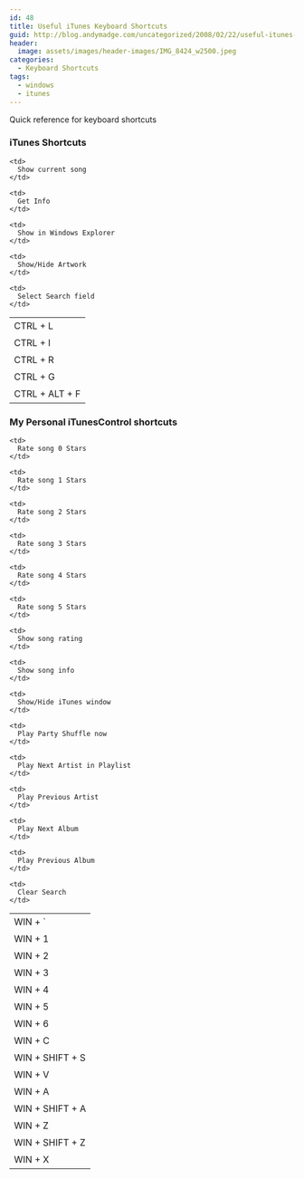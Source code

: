 ```yaml
---
id: 48
title: Useful iTunes Keyboard Shortcuts
guid: http://blog.andymadge.com/uncategorized/2008/02/22/useful-itunes-keyboard-shortcuts/
header:
  image: assets/images/header-images/IMG_8424_w2500.jpeg
categories:
  - Keyboard Shortcuts
tags:
  - windows
  - itunes
---
```

Quick reference for keyboard shortcuts

### iTunes Shortcuts

<table style="line-height: 1.5em">
  <tr>
    <td>
      CTRL + L
    </td>
    
    <td>
      Show current song
    </td>
  </tr>
  
  <tr>
    <td>
      CTRL + I
    </td>
    
    <td>
      Get Info
    </td>
  </tr>
  
  <tr>
    <td>
      CTRL + R
    </td>
    
    <td>
      Show in Windows Explorer
    </td>
  </tr>
  
  <tr>
    <td>
      CTRL + G
    </td>
    
    <td>
      Show/Hide Artwork
    </td>
  </tr>
  
  <tr>
    <td>
      CTRL + ALT + F
    </td>
    
    <td>
      Select Search field
    </td>
  </tr>
</table>

<!--more-->

### My Personal iTunesControl shortcuts

<table style="line-height: 1.5em">
  <tr>
    <td>
      WIN + `
    </td>
    
    <td>
      Rate song 0 Stars
    </td>
  </tr>
  
  <tr>
    <td>
      WIN + 1
    </td>
    
    <td>
      Rate song 1 Stars
    </td>
  </tr>
  
  <tr>
    <td>
      WIN + 2
    </td>
    
    <td>
      Rate song 2 Stars
    </td>
  </tr>
  
  <tr>
    <td>
      WIN + 3
    </td>
    
    <td>
      Rate song 3 Stars
    </td>
  </tr>
  
  <tr>
    <td>
      WIN + 4
    </td>
    
    <td>
      Rate song 4 Stars
    </td>
  </tr>
  
  <tr>
    <td>
      WIN + 5
    </td>
    
    <td>
      Rate song 5 Stars
    </td>
  </tr>
  
  <tr>
    <td>
      WIN + 6
    </td>
    
    <td>
      Show song rating
    </td>
  </tr>
  
  <tr>
    <td>
      WIN + C
    </td>
    
    <td>
      Show song info
    </td>
  </tr>
  
  <tr>
    <td>
      WIN + SHIFT + S
    </td>
    
    <td>
      Show/Hide iTunes window
    </td>
  </tr>
  
  <tr>
    <td>
      WIN + V
    </td>
    
    <td>
      Play Party Shuffle now
    </td>
  </tr>
  
  <tr>
    <td>
      WIN + A
    </td>
    
    <td>
      Play Next Artist in Playlist
    </td>
  </tr>
  
  <tr>
    <td>
      WIN + SHIFT + A
    </td>
    
    <td>
      Play Previous Artist
    </td>
  </tr>
  
  <tr>
    <td>
      WIN + Z
    </td>
    
    <td>
      Play Next Album
    </td>
  </tr>
  
  <tr>
    <td>
      WIN + SHIFT + Z
    </td>
    
    <td>
      Play Previous Album
    </td>
  </tr>
  
  <tr>
    <td>
      WIN + X
    </td>
    
    <td>
      Clear Search
    </td>
  </tr>
</table>